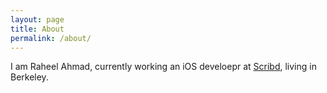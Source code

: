 ```yaml
---
layout: page
title: About
permalink: /about/
---
```


I am Raheel Ahmad, currently working an iOS develoepr at [Scribd](scribd.com), living in Berkeley.